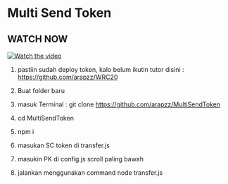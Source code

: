 ﻿# Multi Send Token

## WATCH NOW

[![Watch the video](https://img.youtube.com/vi/0GTl8KT8nUg/maxresdefault.gif)](https://youtube.com/watch?v=0GTl8KT8nUg)

1. pastiin sudah deploy token, kalo belum ikutin tutor disini : https://github.com/arapzz/WRC20

2. Buat folder baru

3. masuk Terminal : git clone https://github.com/arapzz/MultiSendToken

4. cd MultiSendToken

5. npm i

6. masukan SC token di transfer.js

7. masukin PK di config.js scroll paling bawah

8. jalankan menggunakan command node transfer.js
